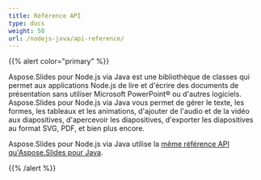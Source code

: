 ```yaml
---
title: Référence API
type: docs
weight: 50
url: /nodejs-java/api-reference/
---
```


{{% alert color="primary" %}} 

Aspose.Slides pour Node.js via Java est une bibliothèque de classes qui permet aux applications Node.js de lire et d'écrire des documents de présentation sans utiliser Microsoft PowerPoint® ou d'autres logiciels. Aspose.Slides pour Node.js via Java vous permet de gérer le texte, les formes, les tableaux et les animations, d'ajouter de l'audio et de la vidéo aux diapositives, d'apercevoir les diapositives, d'exporter les diapositives au format SVG, PDF, et bien plus encore.

Aspose.Slides pour Node.js via Java utilise la [même référence API qu'Aspose.Slides pour Java](https://reference.aspose.com/slides/nodejs-java/). 

{{% /alert %}}